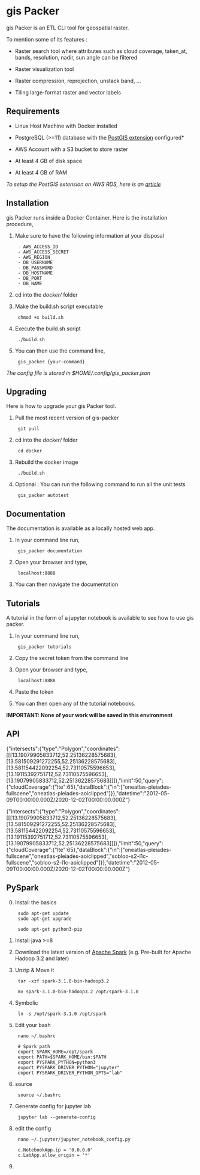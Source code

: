 # gis Packer

gis Packer is an ETL CLI tool for geospatial raster.

To mention some of its features :

- Raster search tool where attributes such as cloud coverage, taken_at, bands, resolution, nadir, sun angle can be filtered

- Raster visualization tool

- Raster compression, reprojection, unstack band, ...

- Tiling large-format raster and vector labels


## Requirements

 - Linux Host Machine with Docker installed

 - PostgreSQL (>=11) database with the [PostGIS extension](https://postgis.net/) configured*

 - AWS Account with a S3 bucket to store raster

 - At least 4 GB of disk space

 - At least 4 GB of RAM

*To setup the PostGIS extension on AWS RDS, here is an [article](https://docs.aws.amazon.com/AmazonRDS/latest/UserGuide/Appendix.PostgreSQL.CommonDBATasks.html#Appendix.PostgreSQL.CommonDBATasks.PostGIS)*


## Installation

gis Packer runs inside a Docker Container. Here is the installation procedure,

1. Make sure to have the following information at your disposal

        - AWS_ACCESS_ID
        - AWS_ACCESS_SECRET
        - AWS_REGION
        - DB_USERNAME
        - DB_PASSWORD
        - DB_HOSTNAME
        - DB_PORT
        - DB_NAME

2. cd into the *docker/* folder

3. Make the build.sh script executable

        chmod +x build.sh

4. Execute the build.sh script

        ./build.sh

5. You can then use the command line,

        gis_packer {your-command}


*The config file is stored in $HOME/.config/gis_packer.json*


## Upgrading

Here is how to upgrade your gis Packer tool.

1. Pull the most recent version of gis-packer

        git pull

2. cd into the *docker/* folder

        cd docker

3. Rebuild the docker image

        ./build.sh

4. Optional : You can run the following command to run all the unit tests

        gis_packer autotest


## Documentation

The documentation is available as a locally hosted web app.

1. In your command line run,

        gis_packer documentation

2. Open your browser and type,

        localhost:8888

3. You can then navigate the documentation


## Tutorials

A tutorial in the form of a jupyter notebook is available to see how to use gis packer.

1. In your command line run,

        gis_packer tutorials

2. Copy the secret token from the command line

3. Open your browser and type,

        localhost:8888

4. Paste the token

5. You can then open any of the tutorial notebooks.

**IMPORTANT: None of your work will be saved in this environment**


## API

{"intersects":{"type":"Polygon","coordinates":[[[13.19079905833712,52.25136228575683],[13.581509291272255,52.25136228575683],[13.581154422092254,52.73110575596653],[13.19115392751712,52.73110575596653],[13.19079905833712,52.25136228575683]]]},"limit":50,"query":{"cloudCoverage":{"lte":65},"dataBlock":{"in":["oneatlas-pleiades-fullscene","oneatlas-pleiades-aoiclipped"]}},"datetime":"2012-05-09T00:00:00.000Z/2020-12-02T00:00:00.000Z"}

{"intersects":{"type":"Polygon","coordinates":[[[13.19079905833712,52.25136228575683],[13.581509291272255,52.25136228575683],[13.581154422092254,52.73110575596653],[13.19115392751712,52.73110575596653],[13.19079905833712,52.25136228575683]]]},"limit":50,"query":{"cloudCoverage":{"lte":65},"dataBlock":{"in":["oneatlas-pleiades-fullscene","oneatlas-pleiades-aoiclipped","sobloo-s2-l1c-fullscene","sobloo-s2-l1c-aoiclipped"]}},"datetime":"2012-05-09T00:00:00.000Z/2020-12-02T00:00:00.000Z"}


## PySpark

0. Install the basics

        sudo apt-get update
        sudo apt-get upgrade

        sudo apt-get python3-pip


1. Install java >=8

2. Download the latest version of [Apache Spark](https://spark.apache.org/downloads.html) (e.g. Pre-built for Apache Hadoop 3.2 and later)

3. Unzip & Move it

        tar -xzf spark-3.1.0-bin-hadoop3.2

        mv spark-3.1.0-bin-hadoop3.2 /opt/spark-3.1.0

4. Symbolic

        ln -s /opt/spark-3.1.0 /opt/spark

5. Edit your bash

        nano ~/.bashrc

        # Spark path
        export SPARK_HOME=/opt/spark
        export PATH=$SPARK_HOME/bin:$PATH
        export PYSPARK_PYTHON=python3
        export PYSPARK_DRIVER_PYTHON="jupyter"
        export PYSPARK_DRIVER_PYTHON_OPTS="lab"


6. source

        source ~/.bashrc


7. Generate config for jupyter lab

        jupyter lab --generate-config


8. edit the config

        nano ~/.jupyter/jupyter_notebook_config.py

        c.NotebookApp.ip = '0.0.0.0'
        c.LabApp.allow_origin = '*'

9.
